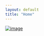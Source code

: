 ```yaml
---
layout: default
title: "Home"
---
```


[![image](https://user-images.githubusercontent.com/92777166/139557463-4ae6e6a7-5077-4f55-b082-0456fdae426e.png)](https://ravi-chandu.github.io/sales-insights/)

